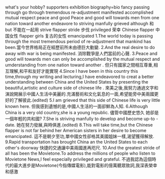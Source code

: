 what's your hobby?
supporters
exhibition
biography=bio 
fancy
passing through  go through
tremendous
re-adjustment
manifested
accomplished
mutual respect
peace and good
Peace and good will towards men
from one nation toward another
endeavore to
striving manfully
grieved
although 和 but 不能在一起用
strive
flapper
stride 步伐
privileged 荣幸
Chinese flapper 中国女性
flapper girls 复古的女性
emancipated
1.The world today is passing through the most tremendous period of re-adjustment that mankind has been.當今世界格局正在經歷前所未由德巨大動變.
2.And the real desire to do away with war is being manifested.
消除戰爭是人們當前的心聲.
3.Peace and good will towards men can only be accomplished by the mutual respect and umderstanding from one nation toward another .
但只有國家之間相互尊重,相互理解,和平和友好才能實現
4.Since I have been in this country this time,through my writing and lecturing,I have endeavored to creat a better understanding between China and the United States by presenting the beautiful,artistic and culture side of chinese life .
來美之後,我努力通過文字和演說開展示中國人生活中美麗的.充滿藝術和文化氣息的一面,希望能旁中美兩國更好的了解彼此.(edited)
5.I am grieved that this side of Chinese life is very little known here.
但我感到遺憾的是,中國人生活的一面卻鮮為人知.
6.Although China is a very old country,she is a young republic.
儘管中國歷史悠久 她卻是一個年輕的共和國?
7.She is striving manfully to develop and become up-to -date.
她在努力發展,與時俱進.(edited)
8.This will take time,but the Chinese flapper is not far behind her American sisters in her desire to become emancipated.
這不是朝夕至功,單中國女性卻格其美國姐妹一樣,渴望獲得解放.
9.Rapid transportation has brought China an the United States to each other's doorway
快捷的交通讓中美兩國進再咫尺.
10.And the greatest stride of all has been the Movietone.To address the millions of people who listen to Movietone News,I feel especially privileged and grateful.
不過我認為這個時代的最大進步是Movietone(今指傳媒電影),能對電影的億萬聽眾致詞,我深表榮幸和感激